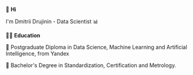 👋 **Hi**

I'm Dmitrii Drujinin - Data Scientist 📊

👨‍🎓 **Education**

🌱 Postgraduate Diploma in Data Science, Machine Learning and Artificial Intelligence, 
from Yandex

🌱 Bachelor's Degree in Standardization, Certification and Metrology.
